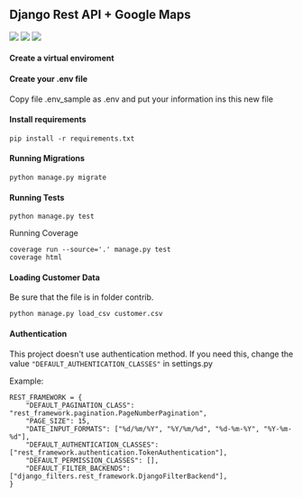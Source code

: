 ## Django Rest API + Google Maps ##
![](https://img.shields.io/badge/Python-3.8.5-blue.svg)
![](https://img.shields.io/badge/Django-3.2.6-blue.svg)
![](https://img.shields.io/badge/DjangoRestFramework-3.12.2-blue.svg)


#### Create a virtual enviroment


#### Create your .env file

Copy file .env_sample as .env and put your information ins this new file


#### Install requirements

```
pip install -r requirements.txt
```


#### Running Migrations

```
python manage.py migrate
```

#### Running Tests

```
python manage.py test
```

Running Coverage

```
coverage run --source='.' manage.py test
coverage html
```

#### Loading Customer Data

Be sure that the file is in folder contrib.

```
python manage.py load_csv customer.csv
```


#### Authentication

This project doesn't use authentication method. If you need this, change the value ```"DEFAULT_AUTHENTICATION_CLASSES"``` in settings.py

Example:
```
REST_FRAMEWORK = {
    "DEFAULT_PAGINATION_CLASS": "rest_framework.pagination.PageNumberPagination",
    "PAGE_SIZE": 15,
    "DATE_INPUT_FORMATS": ["%d/%m/%Y", "%Y/%m/%d", "%d-%m-%Y", "%Y-%m-%d"],
    "DEFAULT_AUTHENTICATION_CLASSES": ["rest_framework.authentication.TokenAuthentication"],
    "DEFAULT_PERMISSION_CLASSES": [],
    "DEFAULT_FILTER_BACKENDS": ["django_filters.rest_framework.DjangoFilterBackend"],
}

```